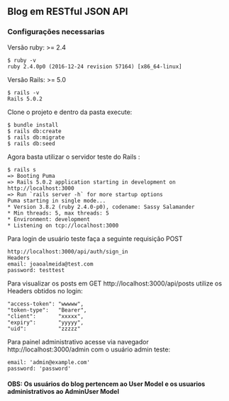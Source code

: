 ## Blog em RESTful JSON API

### Configurações necessarias

Versão ruby: >= 2.4

```console
$ ruby -v
ruby 2.4.0p0 (2016-12-24 revision 57164) [x86_64-linux]
```

Versão Rails: >= 5.0

```console
$ rails -v
Rails 5.0.2
```
Clone o projeto e dentro da pasta execute:
```console
$ bundle install
$ rails db:create
$ rails db:migrate
$ rails db:seed
```

Agora basta utilizar o servidor teste do Rails :
```console
$ rails s
=> Booting Puma
=> Rails 5.0.2 application starting in development on http://localhost:3000
=> Run `rails server -h` for more startup options
Puma starting in single mode...
* Version 3.8.2 (ruby 2.4.0-p0), codename: Sassy Salamander
* Min threads: 5, max threads: 5
* Environment: development
* Listening on tcp://localhost:3000
```
Para login de usuário teste faça a seguinte requisição POST
```console
http://localhost:3000/api/auth/sign_in
Headers
email: joaoalmeida@test.com
password: testtest
```
Para visualizar os posts em GET http://localhost:3000/api/posts utilize os Headers obtidos no login:
```console
"access-token": "wwwww",
"token-type":   "Bearer",
"client":       "xxxxx",
"expiry":       "yyyyy",
"uid":          "zzzzz"
```

Para painel administrativo acesse via navegador http://localhost:3000/admin com o usuário admin teste:
```console
email: 'admin@example.com'
password: 'password'
```

#### OBS: Os usuários do blog pertencem ao User Model e os usuarios administrativos ao AdminUser Model
